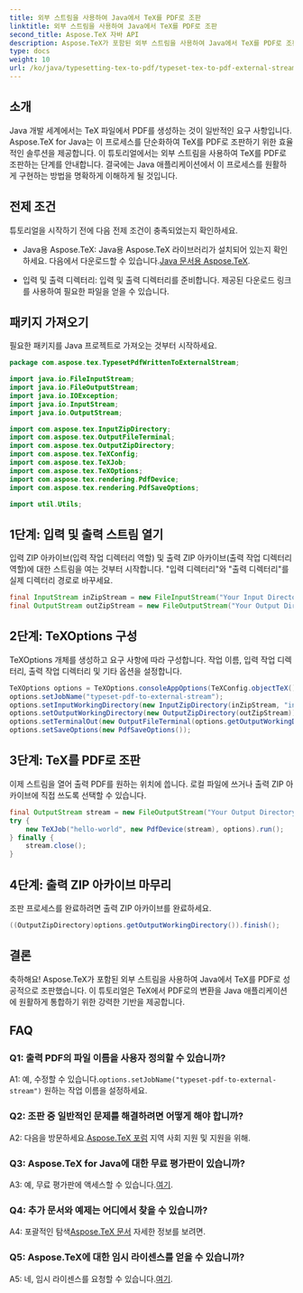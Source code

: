 ```yaml
---
title: 외부 스트림을 사용하여 Java에서 TeX를 PDF로 조판
linktitle: 외부 스트림을 사용하여 Java에서 TeX를 PDF로 조판
second_title: Aspose.TeX 자바 API
description: Aspose.TeX가 포함된 외부 스트림을 사용하여 Java에서 TeX를 PDF로 조판하는 방법을 알아보세요. 원활한 통합을 위한 단계별 가이드를 따르세요.
type: docs
weight: 10
url: /ko/java/typesetting-tex-to-pdf/typeset-tex-to-pdf-external-stream/
---
```

## 소개

Java 개발 세계에서는 TeX 파일에서 PDF를 생성하는 것이 일반적인 요구 사항입니다. Aspose.TeX for Java는 이 프로세스를 단순화하여 TeX를 PDF로 조판하기 위한 효율적인 솔루션을 제공합니다. 이 튜토리얼에서는 외부 스트림을 사용하여 TeX를 PDF로 조판하는 단계를 안내합니다. 결국에는 Java 애플리케이션에서 이 프로세스를 원활하게 구현하는 방법을 명확하게 이해하게 될 것입니다.

## 전제 조건

튜토리얼을 시작하기 전에 다음 전제 조건이 충족되었는지 확인하세요.

- Java용 Aspose.TeX: Java용 Aspose.TeX 라이브러리가 설치되어 있는지 확인하세요. 다음에서 다운로드할 수 있습니다.[Java 문서용 Aspose.TeX](https://reference.aspose.com/tex/java/).

- 입력 및 출력 디렉터리: 입력 및 출력 디렉터리를 준비합니다. 제공된 다운로드 링크를 사용하여 필요한 파일을 얻을 수 있습니다.

## 패키지 가져오기

필요한 패키지를 Java 프로젝트로 가져오는 것부터 시작하세요.

```java
package com.aspose.tex.TypesetPdfWrittenToExternalStream;

import java.io.FileInputStream;
import java.io.FileOutputStream;
import java.io.IOException;
import java.io.InputStream;
import java.io.OutputStream;

import com.aspose.tex.InputZipDirectory;
import com.aspose.tex.OutputFileTerminal;
import com.aspose.tex.OutputZipDirectory;
import com.aspose.tex.TeXConfig;
import com.aspose.tex.TeXJob;
import com.aspose.tex.TeXOptions;
import com.aspose.tex.rendering.PdfDevice;
import com.aspose.tex.rendering.PdfSaveOptions;

import util.Utils;
```

## 1단계: 입력 및 출력 스트림 열기

입력 ZIP 아카이브(입력 작업 디렉터리 역할) 및 출력 ZIP 아카이브(출력 작업 디렉터리 역할)에 대한 스트림을 여는 것부터 시작합니다. "입력 디렉터리"와 "출력 디렉터리"를 실제 디렉터리 경로로 바꾸세요.

```java
final InputStream inZipStream = new FileInputStream("Your Input Directory" + "zip-in.zip");
final OutputStream outZipStream = new FileOutputStream("Your Output Directory" + "typeset-pdf-to-external-stream.zip");
```

## 2단계: TeXOptions 구성

TeXOptions 개체를 생성하고 요구 사항에 따라 구성합니다. 작업 이름, 입력 작업 디렉터리, 출력 작업 디렉터리 및 기타 옵션을 설정합니다.

```java
TeXOptions options = TeXOptions.consoleAppOptions(TeXConfig.objectTeX());
options.setJobName("typeset-pdf-to-external-stream");
options.setInputWorkingDirectory(new InputZipDirectory(inZipStream, "in"));
options.setOutputWorkingDirectory(new OutputZipDirectory(outZipStream));
options.setTerminalOut(new OutputFileTerminal(options.getOutputWorkingDirectory()));
options.setSaveOptions(new PdfSaveOptions());
```

## 3단계: TeX를 PDF로 조판

이제 스트림을 열어 출력 PDF를 원하는 위치에 씁니다. 로컬 파일에 쓰거나 출력 ZIP 아카이브에 직접 쓰도록 선택할 수 있습니다.

```java
final OutputStream stream = new FileOutputStream("Your Output Directory" + "file-name.pdf");
try {
    new TeXJob("hello-world", new PdfDevice(stream), options).run();
} finally {
    stream.close();
}
```

## 4단계: 출력 ZIP 아카이브 마무리

조판 프로세스를 완료하려면 출력 ZIP 아카이브를 완료하세요.

```java
((OutputZipDirectory)options.getOutputWorkingDirectory()).finish();
```

## 결론

축하해요! Aspose.TeX가 포함된 외부 스트림을 사용하여 Java에서 TeX를 PDF로 성공적으로 조판했습니다. 이 튜토리얼은 TeX에서 PDF로의 변환을 Java 애플리케이션에 원활하게 통합하기 위한 강력한 기반을 제공합니다.

## FAQ

### Q1: 출력 PDF의 파일 이름을 사용자 정의할 수 있습니까?

 A1: 예, 수정할 수 있습니다.`options.setJobName("typeset-pdf-to-external-stream")` 원하는 작업 이름을 설정하세요.

### Q2: 조판 중 일반적인 문제를 해결하려면 어떻게 해야 합니까?

 A2: 다음을 방문하세요.[Aspose.TeX 포럼](https://forum.aspose.com/c/tex/47) 지역 사회 지원 및 지원을 위해.

### Q3: Aspose.TeX for Java에 대한 무료 평가판이 있습니까?

 A3: 예, 무료 평가판에 액세스할 수 있습니다.[여기](https://releases.aspose.com/).

### Q4: 추가 문서와 예제는 어디에서 찾을 수 있습니까?

 A4: 포괄적인 탐색[Aspose.TeX 문서](https://reference.aspose.com/tex/java/) 자세한 정보를 보려면.

### Q5: Aspose.TeX에 대한 임시 라이센스를 얻을 수 있습니까?

 A5: 네, 임시 라이센스를 요청할 수 있습니다.[여기](https://purchase.aspose.com/temporary-license/).
